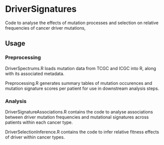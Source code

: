 # DriverSignatures

Code to analyse the effects of mutation processes and selection on relative frequencies of cancer driver mutations,

## Usage

### Preprocessing
DriverSpectrums.R loads mutation data from TCGC and ICGC into R, along with its associated metadata.

Preprocessing.R generates summary tables of mutation occurences and mutation signature scores per patient for use in downstream analysis steps.

### Analysis
DriverSignatureAssociations.R contains the code to analyse associations between driver mutation frequencies and mutational signatures across patients within each cancer type. 

DriverSelectionInference.R contains the code to infer relative fitness effects of driver within cancer types.
